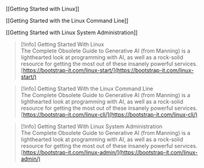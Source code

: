 [[Getting Started with Linux]]

[[Getting Started with the Linux Command Line]]

[[Getting Started with Linux System Administration]]

> [!info] Getting Started With Linux  
> The Complete Obsolete Guide to Generative AI (from Manning) is a lighthearted look at programming with AI, as well as a rock-solid resource for getting the most out of these insanely powerful services.  
> [https://bootstrap-it.com/linux-start/](https://bootstrap-it.com/linux-start/)  

> [!info] Getting Started With the Linux Command Line  
> The Complete Obsolete Guide to Generative AI (from Manning) is a lighthearted look at programming with AI, as well as a rock-solid resource for getting the most out of these insanely powerful services.  
> [https://bootstrap-it.com/linux-cli/](https://bootstrap-it.com/linux-cli/)  

> [!info] Getting Started With Linux System Administration  
> The Complete Obsolete Guide to Generative AI (from Manning) is a lighthearted look at programming with AI, as well as a rock-solid resource for getting the most out of these insanely powerful services.  
> [https://bootstrap-it.com/linux-admin/](https://bootstrap-it.com/linux-admin/)
